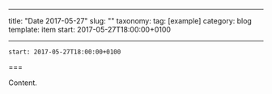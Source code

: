 
---
title: "Date 2017-05-27"
slug: ""
taxonomy:
tag: [example]
category: blog
template: item
start: 2017-05-27T18:00:00+0100

---

``start: 2017-05-27T18:00:00+0100``

===

Content.
